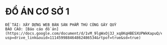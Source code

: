 # ĐỒ ÁN CƠ SỞ 1
	ĐỀ TÀI: XÂY DỰNG WEB BÁN SẢN PHẨM THỦ CÔNG GÂY QUỸ
 	BÁO CÁO: [Báo cáo đồ án](https://docs.google.com/document/d/1vM_9lgWxOj3J_xq8KqHBESXUPWkKapuQ/edit?usp=drive_link&ouid=111459988464862486534&rtpof=true&sd=true)
